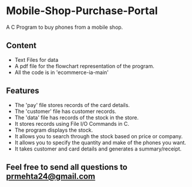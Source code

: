 # Mobile-Shop-Purchase-Portal
A C Program to buy phones from a mobile shop.
## Content
* Text Files for data
* A pdf file for the flowchart representation of the program.
* All the code is in 'ecommerce-ia-main'
## Features
* The 'pay' file stores records of the card details.
* The 'customer' file has customer records.
* The 'data' file has records of the stock in the store.
* It stores records using File I/O Commands in C.
* The program displays the stock.
* It allows you to search through the stock based on price or company.
* It allows you to specify the quantity and make of the phones you want.
* It takes customer and card details and generates a summary/receipt.
## Feel free to send all questions to prmehta24@gmail.com

